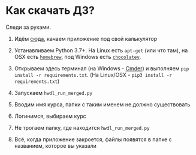 # Как скачать ДЗ?

Следи за руками.

1. Идём [сюда](https://mega.nz/#F!YNsV1SJZ!hFq0BPmq_cF3_apQFUTGHQ), качаем приложение под свой калькулятор

2. Устанавливаем Python 3.7+. На Linux есть `apt-get` (или что там), на OSX есть [`homebrew`](https://brew.sh/), под Windows есть [`chocolatey`](https://chocolatey.org/install).

4. Открываем здесь терминал (на Windows - [Cmder](https://cmder.net/)) и выполняем `pip install -r requirements.txt`. (На Linux/OSX - `pip3 install -r requirements.txt`)

5. Запускаем `hwdl_run_merged.py`
6. Вводим имя курса, папки с таким именем не должно существовать
7. Логинимся, выбираем курс
8. Не трогаем папку, где находится `hwdl_run_merged.py`
9. Всё, когда приложение закроется, файлы появятся в папке с названием, которое вы указали
